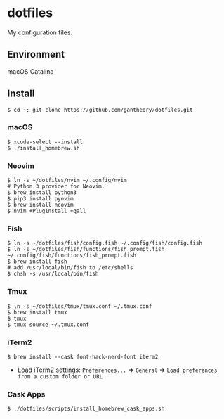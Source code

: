 # dotfiles

My configuration files.

## Environment

macOS Catalina

## Install

```shell
$ cd ~; git clone https://github.com/gantheory/dotfiles.git
```

### macOS

```shell
$ xcode-select --install
$ ./install_homebrew.sh
```

### Neovim

```shell
$ ln -s ~/dotfiles/nvim ~/.config/nvim
# Python 3 provider for Neovim.
$ brew install python3
$ pip3 install pynvim
$ brew install neovim
$ nvim +PlugInstall +qall
```

### Fish

```shell
$ ln -s ~/dotfiles/fish/config.fish ~/.config/fish/config.fish
$ ln -s ~/dotfiles/fish/functions/fish_prompt.fish ~/.config/fish/functions/fish_prompt.fish
$ brew install fish
# add /usr/local/bin/fish to /etc/shells
$ chsh -s /usr/local/bin/fish
```

### Tmux

```shell
$ ln -s ~/dotfiles/tmux/tmux.conf ~/.tmux.conf
$ brew install tmux
$ tmux
$ tmux source ~/.tmux.conf
```

### iTerm2

```shell
$ brew install --cask font-hack-nerd-font iterm2
```

- Load iTerm2 settings: `Preferences...` => `General` => `Load preferences from a custom folder or URL`

### Cask Apps

```shell
$ ./dotfiles/scripts/install_homebrew_cask_apps.sh
```
